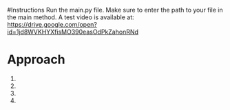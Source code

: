 #Instructions
Run the main.py file. Make sure to enter the path to your file in the main method. 
A test video is available at: https://drive.google.com/open?id=1jd8WVKHYXfisMO390easOdPkZahonRNd 

# Approach
1. 
2. 
3.
4.
